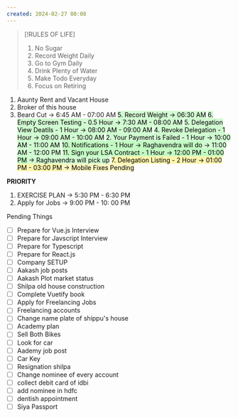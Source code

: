 ```yaml
---
created: 2024-02-27 00:08
---
```


> [!RULES OF LIFE]
>
> 1. No Sugar
> 2. Record Weight Daily
> 3. Go to Gym Daily
> 4. Drink Plenty of Water
> 5. Make Todo Everyday
> 6. Focus on Retiring

> 


1. Aaunty Rent and Vacant House 
2. Broker of this house
4. Beard Cut -> 6:45 AM - 07:00 AM
<mark style="background: #BBFABBA6;">5. Record Weight -> 06:30 AM</mark>
<mark style="background: #BBFABBA6;">6. Empty Screen Testing - 0.5 Hour -> 7:30 AM - 08:00 AM</mark>
<mark style="background: #BBFABBA6;">5. Delegation View Deatils - 1 Hour -> 08:00 AM - 09:00 AM</mark>
<mark style="background: #BBFABBA6;">4. Revoke Delegation - 1 Hour -> 09:00 AM - 10:00 AM</mark>
<mark style="background: #BBFABBA6;">2. Your Payment is Failed - 1 Hour -> 10:00 AM - 11:00 AM</mark>
<mark style="background: #BBFABBA6;"><mark style="background: #BBFABBA6;">10. Notifications - 1 Hour -> Raghavendra will do</mark> -> 11:00 AM - 12:00 PM</mark>
<mark style="background: #BBFABBA6;"><mark style="background: #BBFABBA6;">11. Sign your LSA Contract - 1 Hour -> 12:00 PM - 01:00 PM</mark> -> Raghavendra will pick up</mark>
<mark style="background: #FFF3A3A6;"><mark style="background: #FFF3A3A6;">7. Delegation Listing - 2 Hour -> 01:00 PM - 03:00 PM</mark> -> Mobile Fixes Pending</mark>




**PRIORITY**

1. EXERCISE PLAN -> 5:30 PM - 6:30 PM
2. Apply for Jobs -> 9:00 PM - 10: 00 PM

Pending Things

- [ ] Prepare for Vue.js Interview
- [ ] Prepare for Javscript Interview
- [ ] Prepare for Typescript
- [ ] Prepare for React.js
- [ ] Company SETUP
- [ ] Aakash job posts
- [ ] Aakash Plot market status
- [ ] Shilpa old house construction
- [ ] Complete Vuetify book
- [ ] Apply for Freelancing Jobs
- [ ] Freelancing accounts
- [ ] Change name plate of shippu's house 
- [ ] Academy plan 
- [ ] Sell Both Bikes
- [ ] Look for car
- [ ] Aademy job post
- [ ] Car Key 
- [ ] Resignation shilpa
- [ ] Change nominee of every account
- [ ] collect debit card of idbi
- [ ] add nominee in hdfc 
- [ ] dentish appointment
- [ ] Siya Passport
